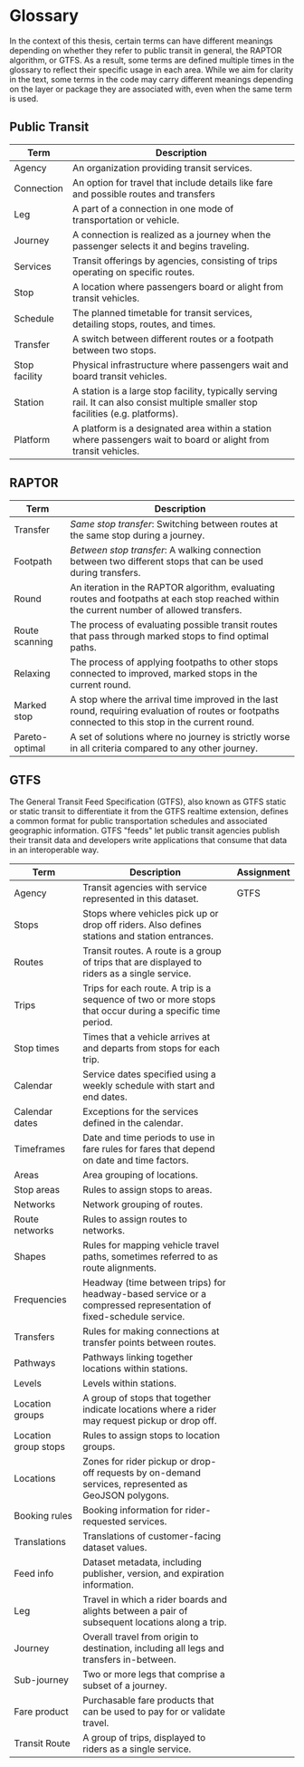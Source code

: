 # Glossary

In the context of this thesis, certain terms can have different meanings depending on whether they refer to public
transit in general, the RAPTOR algorithm, or GTFS. As a result, some terms are defined multiple times in the glossary to
reflect their specific usage in each area. While we aim for clarity in the text, some terms in the code may carry
different meanings depending on the layer or package they are associated with, even when the same term is used.

## Public Transit

| Term          | Description                                                                                                                        |
|---------------|------------------------------------------------------------------------------------------------------------------------------------|
| Agency        | An organization providing transit services.                                                                                        |
| Connection    | An option for travel that include details like fare and possible routes and transfers                                              |
| Leg           | A part of a connection in one mode of transportation or vehicle.                                                                   |
| Journey       | A connection is realized as a journey when the passenger selects it and begins traveling.                                          |
| Services      | Transit offerings by agencies, consisting of trips operating on specific routes.                                                   |
| Stop          | A location where passengers board or alight from transit vehicles.                                                                 |
| Schedule      | The planned timetable for transit services, detailing stops, routes, and times.                                                    |
| Transfer      | A switch between different routes or a footpath between two stops.                                                                 |
| Stop facility | Physical infrastructure where passengers wait and board transit vehicles.                                                          |
| Station       | A station is a large stop facility, typically serving rail. It can also consist multiple smaller stop facilities (e.g. platforms). |
| Platform      | A platform is a designated area within a station where passengers wait to board or alight from transit vehicles.                   |

## RAPTOR

| Term           | Description                                                                                                                                        |
|----------------|----------------------------------------------------------------------------------------------------------------------------------------------------|
| Transfer       | *Same stop transfer*: Switching between routes at the same stop during a journey.                                                                  |
| Footpath       | *Between stop transfer*: A walking connection between two different stops that can be used during transfers.                                       |
| Round          | An iteration in the RAPTOR algorithm, evaluating routes and footpaths at each stop reached within the current number of allowed transfers.         |
| Route scanning | The process of evaluating possible transit routes that pass through marked stops to find optimal paths.                                            |
| Relaxing       | The process of applying footpaths to other stops connected to improved, marked stops in the current round.                                         |
| Marked stop    | A stop where the arrival time improved in the last round, requiring evaluation of routes or footpaths connected to this stop in the current round. |
| Pareto-optimal | A set of solutions where no journey is strictly worse in all criteria compared to any other journey.                                               |

## GTFS

The General Transit Feed Specification (GTFS), also known as GTFS static or static transit to differentiate it from the
GTFS realtime extension, defines a common format for public transportation schedules and associated geographic
information. GTFS "feeds" let public transit agencies publish their transit data and developers write applications that
consume that data in an interoperable way.

| Term                 | Description                                                                                                      | Assignment |
|----------------------|------------------------------------------------------------------------------------------------------------------|------------|
| Agency               | Transit agencies with service represented in this dataset.                                                       | GTFS       |
| Stops                | Stops where vehicles pick up or drop off riders. Also defines stations and station entrances.                    |            |
| Routes               | Transit routes. A route is a group of trips that are displayed to riders as a single service.                    |            |
| Trips                | Trips for each route. A trip is a sequence of two or more stops that occur during a specific time period.        |            |
| Stop times           | Times that a vehicle arrives at and departs from stops for each trip.                                            |            |
| Calendar             | Service dates specified using a weekly schedule with start and end dates.                                        |            |
| Calendar dates       | Exceptions for the services defined in the calendar.                                                             |            |
| Timeframes           | Date and time periods to use in fare rules for fares that depend on date and time factors.                       |            |
| Areas                | Area grouping of locations.                                                                                      |            |
| Stop areas           | Rules to assign stops to areas.                                                                                  |            |
| Networks             | Network grouping of routes.                                                                                      |            |
| Route networks       | Rules to assign routes to networks.                                                                              |            |
| Shapes               | Rules for mapping vehicle travel paths, sometimes referred to as route alignments.                               |            |
| Frequencies          | Headway (time between trips) for headway-based service or a compressed representation of fixed-schedule service. |            |
| Transfers            | Rules for making connections at transfer points between routes.                                                  |            |
| Pathways             | Pathways linking together locations within stations.                                                             |            |
| Levels               | Levels within stations.                                                                                          |            |
| Location groups      | A group of stops that together indicate locations where a rider may request pickup or drop off.                  |            |
| Location group stops | Rules to assign stops to location groups.                                                                        |            |
| Locations            | Zones for rider pickup or drop-off requests by on-demand services, represented as GeoJSON polygons.              |            |
| Booking rules        | Booking information for rider-requested services.                                                                |            |
| Translations         | Translations of customer-facing dataset values.                                                                  |            |
| Feed info            | Dataset metadata, including publisher, version, and expiration information.                                      |            |
| Leg                  | Travel in which a rider boards and alights between a pair of subsequent locations along a trip.                  |            |
| Journey              | Overall travel from origin to destination, including all legs and transfers in-between.                          |            |
| Sub-journey          | Two or more legs that comprise a subset of a journey.                                                            |            |
| Fare product         | Purchasable fare products that can be used to pay for or validate travel.                                        |            |
| Transit Route        | A group of trips, displayed to riders as a single service.                                                       |            |
